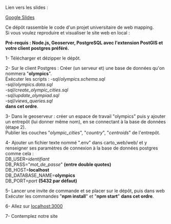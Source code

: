 Lien vers les slides :

[Google Slides](https://docs.google.com/presentation/d/1OOCZ_rd40Crd1to8Sjz8WWOxc-ZwYuJAZjADB8v5dsI/edit?usp=sharing)

Ce dépôt rassemble le code d'un projet universitaire de web mapping.  
Si vous voulez reproduire et visualiser le site web en local :  

__Pré-requis : Node.js, Geoserver, PostgreSQL avec l'extension PostGIS et votre client postgres préféré.__

1- Télécharger et dézipper le dépôt.  
  
2- Sur le client Postgres : Créer (un serveur et) une base de données qu'on nommera "__olympics__".  
Éxécuter les scripts :
-sql/*olympics.schema.sql*  
-sql/*olympics.data.sql*  
-sql/*create_olympic_cities.sql*  
-sql/*update_olympiad.sql*  
-sql/*views_queries.sql*  
__dans cet ordre__.  
  
3- Dans le geoserveur : créer un espace de travail "olympics" puis y ajouter un entrepôt (lui donner même nom), en se connectant à la base de données (étape 2).  
Publier les couches "*olympic_cities*", "*country*", "*centroids*" de l'entrepôt.  

4- Ajouter un fichier texte nommé ".env" dans carto_web/web/ et y renseigner ses paramètres de connexion à la base de données postgres comme cela :  
DB_USER=*identifiant*  
DB_PASS="*mot_de_passe*" __(entre double quotes)__  
DB_HOST=__localhost__  
DB_DATABASE_NAME=__olympics__  
DB_PORT=*port* __(5432 par défaut)__  
  
5- Lancer une invite de commande et se placer sur le dépôt, puis dans web  
Exécuter les commandes "__npm install__" et "__npm start__" __dans cet ordre__.  

6- Allez sur [localhost:3000](http://localhost:3000)  
  
7- Contemplez notre site  
